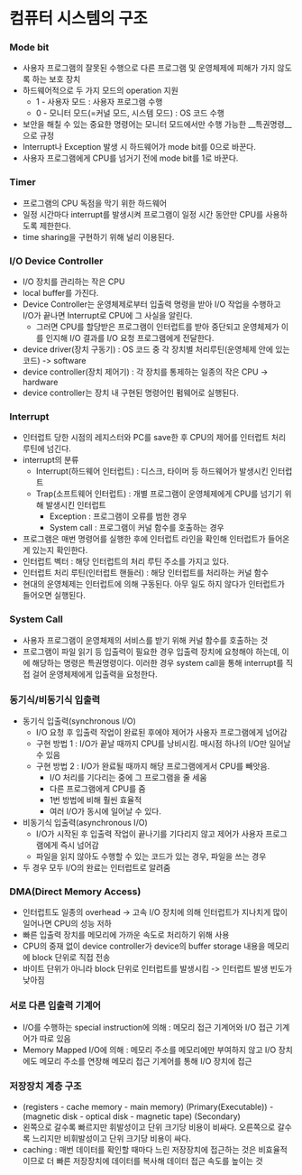# 컴퓨터 시스템의 구조


### Mode bit


* 사용자 프로그램의 잘못된 수행으로 다른 프로그램 및 운영체제에 피해가 가지 않도록 하는 보호 장치
* 하드웨어적으로 두 가지 모드의 operation 지원
  * 1 - 사용자 모드 : 사용자 프로그램 수행
  * 0 - 모니터 모드(=커널 모드, 시스템 모드) : OS 코드 수행
* 보안을 해칠 수 있는 중요한 명령어는 모니터 모드에서만 수행 가능한 __특권명령__으로 규정
* Interrupt나 Exception 발생 시 하드웨어가 mode bit를 0으로 바꾼다.
* 사용자 프로그램에게 CPU를 넘거기 전에 mode bit를 1로 바꾼다.


### Timer


* 프로그램의 CPU 독점을 막기 위한 하드웨어
* 일정 시간마다 interrupt를 발생시켜 프로그램이 일정 시간 동안만 CPU를 사용하도록 제한한다.
* time sharing을 구현하기 위해 널리 이용된다.
  

### I/O Device Controller


* I/O 장치를 관리하는 작은 CPU
* local buffer를 가진다.
* Device Controller는 운영체제로부터 입출력 명령을 받아 I/O 작업을 수행하고 I/O가 끝나면 Interrupt로 CPU에 그 사실을 알린다.
  * 그러면 CPU를 할당받은 프로그램이 인터럽트를 받아 중단되고 운영체제가 이를 인지해 I/O 결과를 I/O 요청 프로그램에게 전달한다.
* device driver(장치 구동기) : OS 코드 중 각 장치별 처리루틴(운영체제 안에 있는 코드) -> software
* device controller(장치 제어기) : 각 장치를 통제하는 일종의 작은 CPU -> hardware
* device controller는 장치 내 구현된 명령어인 펌웨어로 실행된다.
  

### Interrupt


* 인터럽트 당한 시점의 레지스터와 PC를 save한 후 CPU의 제어를 인터럽트 처리 루틴에 넘긴다.
* interrupt의 분류
  * Interrupt(하드웨어 인터럽트) : 디스크, 타이머 등 하드웨어가 발생시킨 인터럽트
  * Trap(소프트웨어 인터럽트) : 개별 프로그램이 운영체제에게 CPU를 넘기기 위해 발생시킨 인터럽트
    * Exception : 프로그램이 오류를 범한 경우
    * System call : 프로그램이 커널 함수를 호출하는 경우
* 프로그램은 매번 명령어를 실행한 후에 인터럽트 라인을 확인해 인터럽트가 들어온 게 있는지 확인한다.
* 인터럽트 벡터 : 해당 인터럽트의 처리 루틴 주소를 가지고 있다.
* 인터럽트 처리 루틴(인터럽트 핸들러) : 해당 인터럽트를 처리하는 커널 함수
* 현대의 운영체제는 인터럽트에 의해 구동된다. 아무 일도 하지 않다가 인터럽트가 들어오면 실행된다.
  

### System Call
  
  
* 사용자 프로그램이 운영체제의 서비스를 받기 위해 커널 함수를 호출하는 것
* 프로그램이 파일 읽기 등 입출력이 필요한 경우 입출력 장치에 요청해야 하는데, 이에 해당하는 명령은 특권명령이다. 이러한 경우 system call을 통해 interrupt를 직접 걸어 운영체제에게 입출력을 요청한다.
  

### 동기식/비동기식 입출력


* 동기식 입출력(synchronous I/O)
  * I/O 요청 후 입출력 작업이 완료된 후에야 제어가 사용자 프로그램에게 넘어감
  * 구현 방법 1 : I/O가 끝날 때까지 CPU를 낭비시킴. 매시점 하나의 I/O만 일어날 수 있음
  * 구현 방법 2 : I/O가 완료될 때까지 해당 프로그램에게서 CPU를 빼앗음. 
    * I/O 처리를 기다리는 중에 그 프로그램을 줄 세움
    * 다른 프로그램에게 CPU를 줌
    * 1번 방법에 비해 훨씬 효율적
    * 여러 I/O가 동시에 일어날 수 있다.
* 비동기식 입출력(asynchronous I/O)
  * I/O가 시작된 후 입출력 작업이 끝나기를 기다리지 않고 제어가 사용자 프로그램에게 즉시 넘어감
  * 파일을 읽지 않아도 수행할 수 있는 코드가 있는 경우, 파일을 쓰는 경우
* 두 경우 모두 I/O의 완료는 인터럽트로 알려줌
  

### DMA(Direct Memory Access)


* 인터럽트도 일종의 overhead -> 고속 I/O 장치에 의해 인터럽트가 지나치게 많이 일어나면 CPU의 성능 저하 
* 빠른 입출력 장치를 메모리에 가까운 속도로 처리하기 위해 사용
* CPU의 중재 없이 device controller가 device의 buffer storage 내용을 메모리에 block 단위로 직접 전송
* 바이트 단위가 아니라 block 단위로 인터럽트를 발생시킴 -> 인터럽트 발생 빈도가 낮아짐


### 서로 다른 입출력 기계어
  
  
* I/O를 수행하는 special instruction에 의해 : 메모리 접근 기계어와 I/O 접근 기계어가 따로 있음
* Memory Mapped I/O에 의해 : 메모리 주소를 메모리에만 부여하지 않고 I/O 장치에도 메모리 주소를 연장해 메모리 접근 기계어를 통해 I/O 장치에 접근
  

### 저장장치 계층 구조


* (registers - cache memory - main memory) (Primary(Executable)) - (magnetic disk - optical disk - magnetic tape) (Secondary)
* 왼쪽으로 갈수록 빠르지만 휘발성이고 단위 크기당 비용이 비싸다. 오른쪽으로 갈수록 느리지만 비휘발성이고 단위 크기당 비용이 싸다.
* caching : 매번 데이터를 확인할 때마다 느린 저장장치에 접근하는 것은 비효율적이므로 더 빠른 저장장치에 데이터를 복사해 데이터 접근 속도를 높이는 것
  